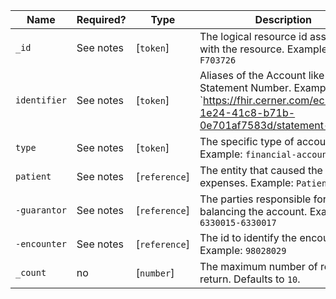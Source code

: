  Name|Required?|Type|Description
--------------|-----------|-----------------|-----------------------------------------------------------------------------------------------------------------------------------------------
 `_id`|See notes|[`token`]|The logical resource id associated with the resource. Example: `F703726`
 `identifier`|See notes|[`token`]|Aliases of the Account like Statement Number. Example: `https://fhir.cerner.com/ec2458f2-1e24-41c8-b71b-0e701af7583d/statement-number|500000078`
 `type`|See notes|[`token`]|The specific type of account. Example: `financial-account`
 `patient`|See notes|[`reference`]|The entity that caused the expenses. Example: `Patient/12345`
 `-guarantor`|See notes|[`reference`]|The parties responsible for balancing the account. Example: `6330015-6330017`
 `-encounter`|See notes|[`reference`]|The id to identify the encounter. Example: `98028029`
 `_count`|no|[`number`]|The maximum number of results to return. Defaults to `10`.
